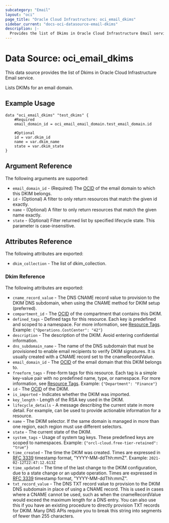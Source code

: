```yaml
---
subcategory: "Email"
layout: "oci"
page_title: "Oracle Cloud Infrastructure: oci_email_dkims"
sidebar_current: "docs-oci-datasource-email-dkims"
description: |-
  Provides the list of Dkims in Oracle Cloud Infrastructure Email service
---
```


# Data Source: oci_email_dkims
This data source provides the list of Dkims in Oracle Cloud Infrastructure Email service.

Lists DKIMs for an email domain.

## Example Usage

```hcl
data "oci_email_dkims" "test_dkims" {
	#Required
	email_domain_id = oci_email_email_domain.test_email_domain.id

	#Optional
	id = var.dkim_id
	name = var.dkim_name
	state = var.dkim_state
}
```

## Argument Reference

The following arguments are supported:

* `email_domain_id` - (Required) The [OCID](https://docs.cloud.oracle.com/iaas/Content/General/Concepts/identifiers.htm) of the email domain to which this DKIM belongs. 
* `id` - (Optional) A filter to only return resources that match the given id exactly. 
* `name` - (Optional) A filter to only return resources that match the given name exactly. 
* `state` - (Optional) Filter returned list by specified lifecycle state. This parameter is case-insensitive. 


## Attributes Reference

The following attributes are exported:

* `dkim_collection` - The list of dkim_collection.

### Dkim Reference

The following attributes are exported:

* `cname_record_value` - The DNS CNAME record value to provision to the DKIM DNS subdomain, when using the CNAME method for DKIM setup (preferred). 
* `compartment_id` - The [OCID](https://docs.cloud.oracle.com/iaas/Content/General/Concepts/identifiers.htm) of the compartment that contains this DKIM. 
* `defined_tags` - Defined tags for this resource. Each key is predefined and scoped to a namespace. For more information, see [Resource Tags](https://docs.cloud.oracle.com/iaas/Content/General/Concepts/resourcetags.htm).  Example: `{"Operations.CostCenter": "42"}` 
* `description` - The description of the DKIM. Avoid entering confidential information.
* `dns_subdomain_name` - The name of the DNS subdomain that must be provisioned to enable email recipients to verify DKIM signatures. It is usually created with a CNAME record set to the cnameRecordValue. 
* `email_domain_id` - The [OCID](https://docs.cloud.oracle.com/iaas/Content/General/Concepts/identifiers.htm) of the email domain that this DKIM belongs to. 
* `freeform_tags` - Free-form tags for this resource. Each tag is a simple key-value pair with no predefined name, type, or namespace. For more information, see [Resource Tags](https://docs.cloud.oracle.com/iaas/Content/General/Concepts/resourcetags.htm).  Example: `{"Department": "Finance"}` 
* `id` - The [OCID](https://docs.cloud.oracle.com/iaas/Content/General/Concepts/identifiers.htm) of the DKIM. 
* `is_imported` - Indicates whether the DKIM was imported.
* `key_length` - Length of the RSA key used in the DKIM.
* `lifecycle_details` - A message describing the current state in more detail. For example, can be used to provide actionable information for a resource. 
* `name` - The DKIM selector. If the same domain is managed in more than one region, each region must use different selectors. 
* `state` - The current state of the DKIM.
* `system_tags` - Usage of system tag keys. These predefined keys are scoped to namespaces. Example: `{"orcl-cloud.free-tier-retained": "true"}` 
* `time_created` - The time the DKIM was created. Times are expressed in [RFC 3339](https://tools.ietf.org/html/rfc3339) timestamp format, "YYYY-MM-ddThh:mmZ".  Example: `2021-02-12T22:47:12.613Z` 
* `time_updated` - The time of the last change to the DKIM configuration, due to a state change or an update operation. Times are expressed in [RFC 3339](https://tools.ietf.org/html/rfc3339) timestamp format, "YYYY-MM-ddThh:mmZ". 
* `txt_record_value` - The DNS TXT record value to provision to the DKIM DNS subdomain in place of using a CNAME record. This is used in cases where a CNAME cannot be used, such as when the cnameRecordValue would exceed the maximum length for a DNS entry. You can also use this if you have an existing procedure to directly provision TXT records for DKIM. Many DNS APIs require you to break this string into segments of fewer than 255 characters. 

